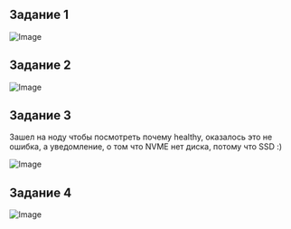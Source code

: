 ## Задание 1
 
![Image](https://i.imgur.com/1yQrbC4.png)

## Задание 2

![Image](https://i.imgur.com/zm3QVTP.png)

## Задание 3

Зашел на ноду чтобы посмотреть почему healthy, оказалось это не ошибка, а уведомление, о том что NVME нет диска, потому что SSD :)

![Image](https://i.imgur.com/o6Si6tO.png)

## Задание 4

![Image](https://i.imgur.com/Jc9SXhj.png)
